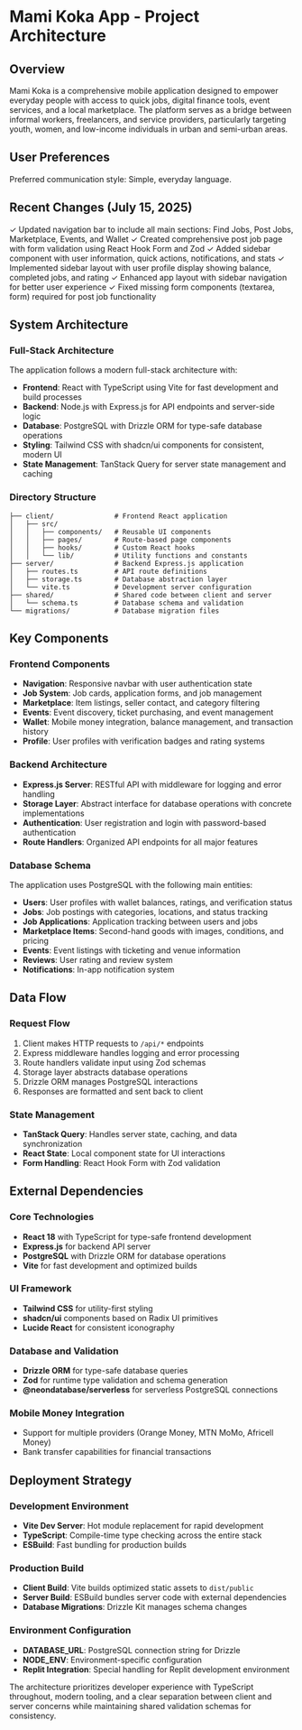 # Mami Koka App - Project Architecture

## Overview

Mami Koka is a comprehensive mobile application designed to empower everyday people with access to quick jobs, digital finance tools, event services, and a local marketplace. The platform serves as a bridge between informal workers, freelancers, and service providers, particularly targeting youth, women, and low-income individuals in urban and semi-urban areas.

## User Preferences

Preferred communication style: Simple, everyday language.

## Recent Changes (July 15, 2025)

✓ Updated navigation bar to include all main sections: Find Jobs, Post Jobs, Marketplace, Events, and Wallet
✓ Created comprehensive post job page with form validation using React Hook Form and Zod
✓ Added sidebar component with user information, quick actions, notifications, and stats
✓ Implemented sidebar layout with user profile display showing balance, completed jobs, and rating
✓ Enhanced app layout with sidebar navigation for better user experience
✓ Fixed missing form components (textarea, form) required for post job functionality

## System Architecture

### Full-Stack Architecture
The application follows a modern full-stack architecture with:
- **Frontend**: React with TypeScript using Vite for fast development and build processes
- **Backend**: Node.js with Express.js for API endpoints and server-side logic
- **Database**: PostgreSQL with Drizzle ORM for type-safe database operations
- **Styling**: Tailwind CSS with shadcn/ui components for consistent, modern UI
- **State Management**: TanStack Query for server state management and caching

### Directory Structure
```
├── client/               # Frontend React application
│   ├── src/
│   │   ├── components/   # Reusable UI components
│   │   ├── pages/        # Route-based page components
│   │   ├── hooks/        # Custom React hooks
│   │   └── lib/          # Utility functions and constants
├── server/               # Backend Express.js application
│   ├── routes.ts         # API route definitions
│   ├── storage.ts        # Database abstraction layer
│   └── vite.ts           # Development server configuration
├── shared/               # Shared code between client and server
│   └── schema.ts         # Database schema and validation
└── migrations/           # Database migration files
```

## Key Components

### Frontend Components
- **Navigation**: Responsive navbar with user authentication state
- **Job System**: Job cards, application forms, and job management
- **Marketplace**: Item listings, seller contact, and category filtering
- **Events**: Event discovery, ticket purchasing, and event management
- **Wallet**: Mobile money integration, balance management, and transaction history
- **Profile**: User profiles with verification badges and rating systems

### Backend Architecture
- **Express.js Server**: RESTful API with middleware for logging and error handling
- **Storage Layer**: Abstract interface for database operations with concrete implementations
- **Authentication**: User registration and login with password-based authentication
- **Route Handlers**: Organized API endpoints for all major features

### Database Schema
The application uses PostgreSQL with the following main entities:
- **Users**: User profiles with wallet balances, ratings, and verification status
- **Jobs**: Job postings with categories, locations, and status tracking
- **Job Applications**: Application tracking between users and jobs
- **Marketplace Items**: Second-hand goods with images, conditions, and pricing
- **Events**: Event listings with ticketing and venue information
- **Reviews**: User rating and review system
- **Notifications**: In-app notification system

## Data Flow

### Request Flow
1. Client makes HTTP requests to `/api/*` endpoints
2. Express middleware handles logging and error processing
3. Route handlers validate input using Zod schemas
4. Storage layer abstracts database operations
5. Drizzle ORM manages PostgreSQL interactions
6. Responses are formatted and sent back to client

### State Management
- **TanStack Query**: Handles server state, caching, and data synchronization
- **React State**: Local component state for UI interactions
- **Form Handling**: React Hook Form with Zod validation

## External Dependencies

### Core Technologies
- **React 18** with TypeScript for type-safe frontend development
- **Express.js** for backend API server
- **PostgreSQL** with Drizzle ORM for database operations
- **Vite** for fast development and optimized builds

### UI Framework
- **Tailwind CSS** for utility-first styling
- **shadcn/ui** components based on Radix UI primitives
- **Lucide React** for consistent iconography

### Database and Validation
- **Drizzle ORM** for type-safe database queries
- **Zod** for runtime type validation and schema generation
- **@neondatabase/serverless** for serverless PostgreSQL connections

### Mobile Money Integration
- Support for multiple providers (Orange Money, MTN MoMo, Africell Money)
- Bank transfer capabilities for financial transactions

## Deployment Strategy

### Development Environment
- **Vite Dev Server**: Hot module replacement for rapid development
- **TypeScript**: Compile-time type checking across the entire stack
- **ESBuild**: Fast bundling for production builds

### Production Build
- **Client Build**: Vite builds optimized static assets to `dist/public`
- **Server Build**: ESBuild bundles server code with external dependencies
- **Database Migrations**: Drizzle Kit manages schema changes

### Environment Configuration
- **DATABASE_URL**: PostgreSQL connection string for Drizzle
- **NODE_ENV**: Environment-specific configuration
- **Replit Integration**: Special handling for Replit development environment

The architecture prioritizes developer experience with TypeScript throughout, modern tooling, and a clear separation between client and server concerns while maintaining shared validation schemas for consistency.